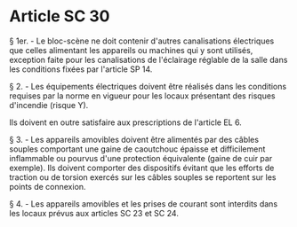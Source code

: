 # Article SC 30

§ 1er. - Le bloc-scène ne doit contenir d'autres canalisations électriques que celles alimentant les appareils ou machines qui y sont utilisés, exception faite pour les canalisations de l'éclairage réglable de la salle dans les conditions fixées par l'article SP 14.

§ 2. - Les équipements électriques doivent être réalisés dans les conditions requises par la norme en vigueur pour les locaux présentant des risques d'incendie (risque Y).

Ils doivent en outre satisfaire aux prescriptions de l'article EL 6.

§ 3. - Les appareils amovibles doivent être alimentés par des câbles souples comportant une gaine de caoutchouc épaisse et difficilement inflammable ou pourvus d'une protection équivalente (gaine de cuir par exemple). Ils doivent comporter des dispositifs évitant que les efforts de traction ou de torsion exercés sur les câbles souples se reportent sur les points de connexion.

§ 4. - Les appareils amovibles et les prises de courant sont interdits dans les locaux prévus aux articles SC 23 et SC 24.

